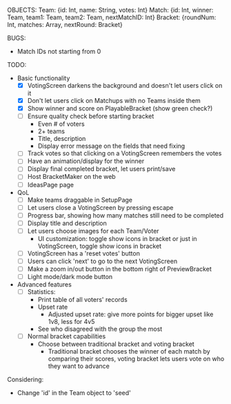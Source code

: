 OBJECTS:
Team: {id: Int, name: String, votes: Int}
Match: {id: Int, winner: Team, team1: Team, team2: Team, nextMatchID: Int}
Bracket: {roundNum: Int, matches: Array<Match>, nextRound: Bracket}


BUGS:
- Match IDs not starting from 0

TODO:
- Basic functionality
  - [x] VotingScreen darkens the background and doesn't let users click on it
  - [x] Don't let users click on Matchups with no Teams inside them
  - [x] Show winner and score on PlayableBracket (show green check?)
  - [ ] Ensure quality check before starting bracket
    - Even # of voters
    - 2+ teams
    - Title, description
    - Display error message on the fields that need fixing
  - [ ] Track votes so that clicking on a VotingScreen remembers the votes
  - [ ] Have an animation/display for the winner
  - [ ] Display final completed bracket, let users print/save
  - [ ] Host BracketMaker on the web
  - [ ] IdeasPage page
- QoL
  - [ ] Make teams draggable in SetupPage
  - [ ] Let users close a VotingScreen by pressing escape
  - [ ] Progress bar, showing how many matches still need to be completed
  - [ ] Display title and description
  - [ ] Let users choose images for each Team/Voter
    - UI customization: toggle show icons in bracket or just in VotingScreen, toggle show icons in bracket
  - [ ] VotingScreen has a 'reset votes' button
  - [ ] Users can click 'next' to go to the next VotingScreen
  - [ ] Make a zoom in/out button in the bottom right of PreviewBracket
  - [ ] Light mode/dark mode button 
- Advanced features
  - [ ] Statistics:
      - Print table of all voters' records
      - Upset rate
          - Adjusted upset rate: give more points for bigger upset like 1v8, less for 4v5
      - See who disagreed with the group the most
  - [ ] Normal bracket capabilities
    - Choose between traditional bracket and voting bracket
      - Traditional bracket chooses the winner of each match by comparing their scores, voting bracket lets users vote on who they want to advance

Considering:
- Change 'id' in the Team object to 'seed'